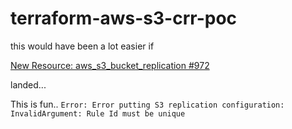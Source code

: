 # terraform-aws-s3-crr-poc

this would have been a lot easier if 

[New Resource: aws_s3_bucket_replication #972](https://github.com/hashicorp/terraform-provider-aws/pull/972)

landed...



This is fun..
`Error: Error putting S3 replication configuration: InvalidArgument: Rule Id must be unique`